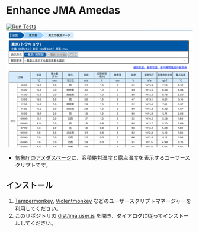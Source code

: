 # Enhance JMA Amedas
[![Run Tests](https://github.com/kasutera/enhance_jma_amedas/actions/workflows/run_tests.yml/badge.svg?branch=main)](https://github.com/kasutera/enhance_jma_amedas/actions/workflows/run_tests.yml)
![Using screenshot](./docs/media/screenshot_01.png)
- [気象庁のアメダスページ](https://www.jma.go.jp/bosai/amedas/)に、容積絶対湿度と露点温度を表示するユーザースクリプトです。

## インストール
1. [Tampermonkey](https://www.tampermonkey.net/), [Violentmonkey](https://violentmonkey.github.io/) などのユーザースクリプトマネージャーを利用してください。
2. このリポジトリの [dist/jma.user.js](https://github.com/kasutera/enhance_jma_amedas/raw/refs/heads/main/dist/jma.user.js) を開き、ダイアログに従ってインストールしてください。
